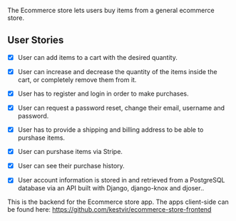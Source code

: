 The Ecommerce store lets users buy items from a general ecommerce store.

## User Stories

-   [x] User can add items to a cart with the desired quantity.
-   [x] User can increase and decrease the quantity of the items inside the cart, or completely remove them from it.
-   [x] User has to register and login in order to make purchases.
-   [x] User can request a password reset, change their email, username and password.
-   [x] User has to provide a shipping and billing address to be able to purshase items.
-   [x] User can purshase items via Stripe.
-   [x] User can see their purchase history.
-   [x] User account information is stored in and retrieved from a PostgreSQL database via an API built with Django, django-knox and djoser..


This is the backend for the Ecommerce store app. The apps client-side can be found here: https://github.com/kestvir/ecommerce-store-frontend